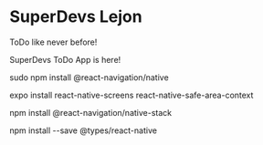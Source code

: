 # SuperDevs Lejon

ToDo like never before!

SuperDevs ToDo App is here!

sudo npm install @react-navigation/native

expo install react-native-screens react-native-safe-area-context

npm install @react-navigation/native-stack

npm install --save @types/react-native

